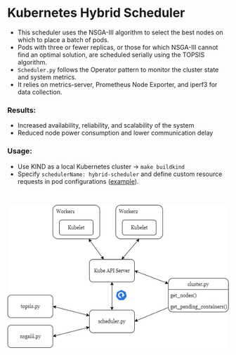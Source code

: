 # Kubernetes Hybrid Scheduler

- This scheduler uses the NSGA-III algorithm to select the best nodes on which to place a batch of pods.
- Pods with three or fewer replicas, or those for which NSGA-III cannot find an optimal solution, are scheduled serially using the TOPSIS algorithm.
- `Scheduler.py` follows the Operator pattern to monitor the cluster state and system metrics.
- It relies on metrics-server, Prometheus Node Exporter, and iperf3 for data collection.

### Results:
  - Increased availability, reliability, and scalability of the system
  - Reduced node power consumption and lower communication delay

### Usage:
- Use KIND as a local Kubernetes cluster -> `make buildkind`
- Specify `schedulerName: hybrid-scheduler` and define custom resource requests in pod configurations ([example](kub-objects/nginx-deploy.yaml)).

<br/>

![Architecture](doc/custom-scheduler.png)